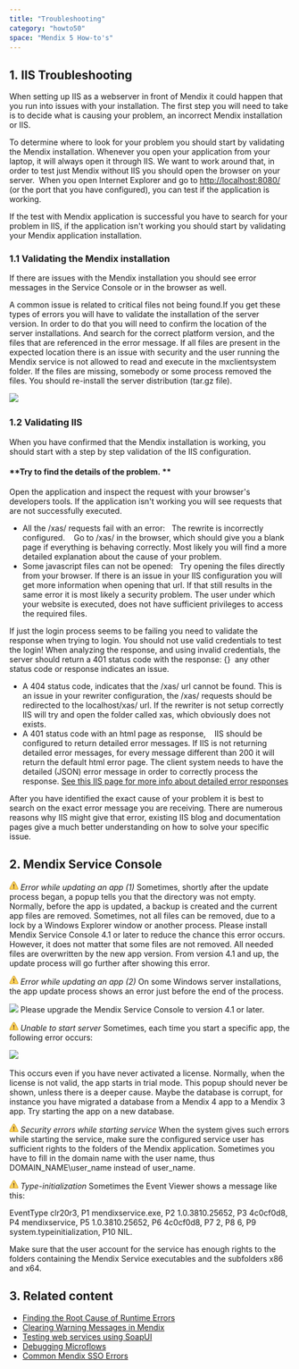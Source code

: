 ```yaml
---
title: "Troubleshooting"
category: "howto50"
space: "Mendix 5 How-to's"
---
```


## 1. IIS Troubleshooting

When setting up IIS as a webserver in front of Mendix it could happen that you run into issues with your installation.
The first step you will need to take is to decide what is causing your problem, an incorrect Mendix installation or IIS.

To determine where to look for your problem you should start by validating the Mendix installation. Whenever you open your application from your laptop, it will always open it through IIS. We want to work around that, in order to test just Mendix without IIS you should open the browser on your server. 
When you open Internet Explorer and go to [http://localhost:8080/](http://localhost:8080/) (or the port that you have configured), you can test if the application is working.

If the test with Mendix application is successful you have to search for your problem in IIS, if the application isn't working you should start by validating your Mendix application installation.

### 1.1 Validating the Mendix installation

If there are issues with the Mendix installation you should see error messages in the Service Console or in the browser as well.

A common issue is related to critical files not being found.If you get these types of errors you will have to validate the installation of the server version. In order to do that you will need to confirm the location of the server installations. And search for the correct platform version, and the files that are referenced in the error message. If all files are present in the expected location there is an issue with security and the user running the Mendix service is not allowed to read and execute in the mxclientsystem folder. If the files are missing, somebody or some process removed the files. You should re-install the server distribution (tar.gz file).

![](attachments/2949175/8946791.png)

### 1.2 Validating IIS

When you have confirmed that the Mendix installation is working, you should start with a step by step validation of the IIS configuration.

#### **Try to find the details of the problem. **

Open the application and inspect the request with your browser's developers tools. If the application isn't working you will see requests that are not successfully executed.

*   All the /xas/ requests fail with an error:   The rewrite is incorrectly configured.    Go to /xas/ in the browser, which should give you a blank page if everything is behaving correctly. Most likely you will find a more detailed explanation about the cause of your problem. 
*   Some javascript files can not be opened:   Try opening the files directly from your browser. If there is an issue in your IIS configuration you will get more information when opening that url. If that still results in the same error it is most likely a security problem. The user under which your website is executed, does not have sufficient privileges to access the required files. 

If just the login process seems to be failing you need to validate the response when trying to login. You should not use valid credentials to test the login! When analyzing the response, and using invalid credentials, the server should return a 401 status code with the response: {}  any other status code or response indicates an issue.

*   A 404 status code, indicates that the /xas/ url cannot be found. This is an issue in your rewriter configuration, the /xas/ requests should be redirected to the localhost/xas/ url. If the rewriter is not setup correctly IIS will try and open the folder called xas, which obviously does not exists. 
*   A 401 status code with an html page as response,    IIS should be configured to return detailed error messages. If IIS is not returning detailed error messages, for every message different than 200 it will return the default html error page. The client system needs to have the detailed (JSON) error message in order to correctly process the response. [See this IIS page for more info about detailed error responses](https://esus1.mendixcloud.com/index.html#mce_temp_url#) 

After you have identified the exact cause of your problem it is best to search on the exact error message you are receiving. There are numerous reasons why IIS might give that error, existing IIS blog and documentation pages give a much better understanding on how to solve your specific issue. 

## 2\. Mendix Service Console

![(warning)](images/icons/emoticons/warning.png) _Error while updating an app (1)_
Sometimes, shortly after the update process began, a popup tells you that the directory was not empty. Normally, before the app is updated, a backup is created and the current app files are removed. Sometimes, not all files can be removed, due to a lock by a Windows Explorer window or another process. Please install Mendix Service Console 4.1 or later to reduce the chance this error occurs.
However, it does not matter that some files are not removed. All needed files are overwritten by the new app version. From version 4.1 and up, the update process will go further after showing this error.

![(warning)](images/icons/emoticons/warning.png) _Error while updating an app (2)_
On some Windows server installations, the app update process shows an error just before the end of the process.

![](attachments/2949175/3080287.png)
Please upgrade the Mendix Service Console to version 4.1 or later.

![(warning)](images/icons/emoticons/warning.png) _Unable to start server_
Sometimes, each time you start a specific app, the following error occurs:

![](attachments/2949175/3080286.png)

This occurs even if you have never activated a license. Normally, when the license is not valid, the app starts in trial mode. This popup should never be shown, unless there is a deeper cause. Maybe the database is corrupt, for instance you have migrated a database from a Mendix 4 app to a Mendix 3 app. Try starting the app on a new database.

![(warning)](images/icons/emoticons/warning.png) _Security errors while starting service_
When the system gives such errors while starting the service, make sure the configured service user has sufficient rights to the folders of the Mendix application. Sometimes you have to fill in the domain name with the user name, thus DOMAIN_NAME\user_name instead of user_name.

![(warning)](images/icons/emoticons/warning.png) _Type-initialization_
Sometimes the Event Viewer shows a message like this:

EventType clr20r3, P1 mendixservice.exe, P2 1.0.3810.25652, P3 4c0cf0d8, P4 mendixservice, P5 1.0.3810.25652, P6 4c0cf0d8, P7 2, P8 6, P9 system.typeinitialization, P10 NIL.

Make sure that the user account for the service has enough rights to the folders containing the Mendix Service executables and the subfolders x86 and x64.

## 3\. Related content

*   [Finding the Root Cause of Runtime Errors](Finding+the+Root+Cause+of+Runtime+Errors)
*   [Clearing Warning Messages in Mendix](Clearing+Warning+Messages+in+Mendix)
*   [Testing web services using SoapUI](Testing+web+services+using+SoapUI)
*   [Debugging Microflows](Debugging+Microflows)
*   [Common Mendix SSO Errors](Common+Mendix+SSO+Errors)
